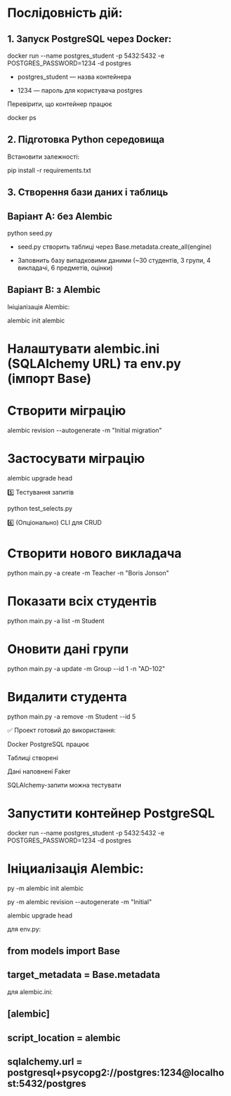 <!-- @format -->

# Послідовність дій:

## 1. Запуск PostgreSQL через Docker:

docker run --name postgres_student -p 5432:5432 -e POSTGRES_PASSWORD=1234 -d postgres

- postgres_student — назва контейнера

- 1234 — пароль для користувача postgres

Перевірити, що контейнер працює

docker ps

## 2. Підготовка Python середовища

Встановити залежності:

pip install -r requirements.txt

## 3. Створення бази даних і таблиць

## Варіант A: без Alembic

python seed.py

- seed.py створить таблиці через Base.metadata.create_all(engine)

- Заповнить базу випадковими даними (~30 студентів, 3 групи, 4 викладачі, 6 предметів, оцінки)

## Варіант B: з Alembic

Ініціалізація Alembic:

alembic init alembic

# Налаштувати alembic.ini (SQLAlchemy URL) та env.py (імпорт Base)

# Створити міграцію

alembic revision --autogenerate -m "Initial migration"

# Застосувати міграцію

alembic upgrade head

5️⃣ Тестування запитів

python test_selects.py

6️⃣ (Опціонально) CLI для CRUD

# Створити нового викладача

python main.py -a create -m Teacher -n "Boris Jonson"

# Показати всіх студентів

python main.py -a list -m Student

# Оновити дані групи

python main.py -a update -m Group --id 1 -n "AD-102"

# Видалити студента

python main.py -a remove -m Student --id 5

✅ Проект готовий до використання:

Docker PostgreSQL працює

Таблиці створені

Дані наповнені Faker

SQLAlchemy-запити можна тестувати

# Запустити контейнер PostgreSQL

docker run --name postgres_student -p 5432:5432 -e POSTGRES_PASSWORD=1234 -d postgres

# Ініциалізація Alembic:

py -m alembic init alembic

py -m alembic revision --autogenerate -m "Initial"

alembic upgrade head

для env.py:

## from models import Base

## target_metadata = Base.metadata

для alembic.ini:

## [alembic]

## script_location = alembic

## sqlalchemy.url = postgresql+psycopg2://postgres:1234@localhost:5432/postgres
